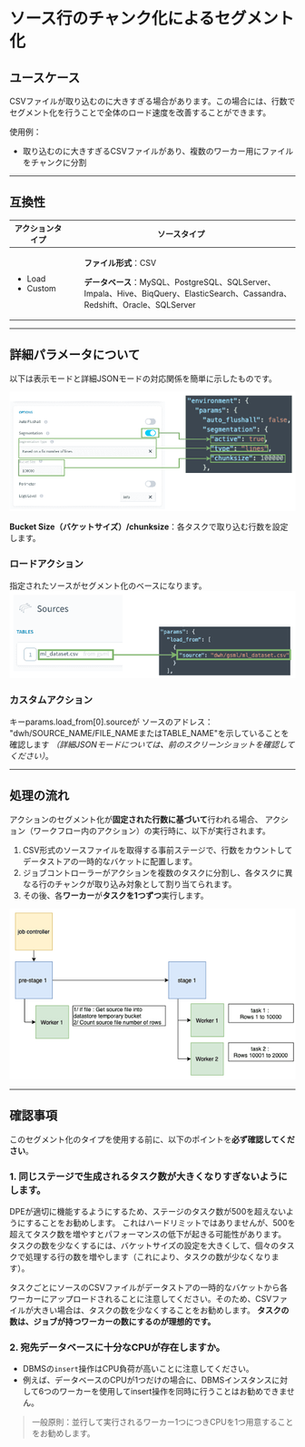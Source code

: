 # ソース行のチャンク化によるセグメント化

## ユースケース

CSVファイルが取り込むのに大きすぎる場合があります。この場合には、行数でセグメント化を行うことで全体のロード速度を改善することができます。 

使用例： 
- 取り込むのに大きすぎるCSVファイルがあり、複数のワーカー用にファイルをチャンクに分割


---
## 互換性

| アクションタイプ | ソースタイプ |
|          ---        |          ---          |
| <ul><li>Load</li><li>Custom</li></ul> | <ul>**ファイル形式**：CSV</ul><ul>**データベース**：MySQL、PostgreSQL、SQLServer、Impala、Hive、BiqQuery、ElasticSearch、Cassandra、Redshift、Oracle、SQLServer</ul> |

---
## 詳細パラメータについて 

以下は表示モードと詳細JSONモードの対応関係を簡単に示したものです。

![prestage](picts/file-chunk-conf.png)  

**Bucket Size（バケットサイズ）/chunksize**：各タスクで取り込む行数を設定します。
 

### ロードアクション
指定されたソースがセグメント化のベースになります。
![source](picts/file-chunk-source.png)  

### カスタムアクション 
キーparams.load_from[0].sourceが
ソースのアドレス：
"dwh/SOURCE_NAME/FILE_NAMEまたはTABLE_NAME"を示していることを確認します
_（詳細JSONモードについては、前のスクリーンショットを確認してください）_。

---
## 処理の流れ

アクションのセグメント化が**固定された行数に基づいて**行われる場合、
アクション（ワークフロー内のアクション）の実行時に、以下が実行されます。
1. CSV形式のソースファイルを取得する事前ステージで、行数をカウントしてデータストアの一時的なバケットに配置します。
2. ジョブコントローラーがアクションを複数のタスクに分割し、各タスクに異なる行のチャンクが取り込み対象として割り当てられます。
1. その後、各**ワーカー**が**タスクを1つずつ**実行します。  

![workflow](picts/file-chunk-stages.png)


---
## 確認事項

このセグメント化のタイプを使用する前に、以下のポイントを**必ず確認してください**。 


### 1. 同じステージで生成されるタスク数が大きくなりすぎないようにします。 

DPEが適切に機能するようにするため、ステージのタスク数が500を超えないようにすることをお勧めします。
これはハードリミットではありませんが、500を超えてタスク数を増やすとパフォーマンスの低下が起きる可能性があります。
タスクの数を少なくするには、バケットサイズの設定を大きくして、個々のタスクで処理する行の数を増やします（これにより、タスクの数が少なくなります）。

タスクごとにソースのCSVファイルがデータストアの一時的なバケットから各ワーカーにアップロードされることに注意してください。そのため、CSVファイルが大きい場合は、タスクの数を少なくすることをお勧めします。
**タスクの数は、ジョブが持つワーカーの数にするのが理想的です。**

### 2. 宛先データベースに十分なCPUが存在しますか。 
 
* DBMSの`insert`操作はCPU負荷が高いことに注意してください。
* 例えば、データベースのCPUが1つだけの場合に、DBMSインスタンスに対して6つのワーカーを使用してinsert操作を同時に行うことはお勧めできません。

> 一般原則：並行して実行されるワーカー1つにつきCPUを1つ用意することをお勧めします。 



